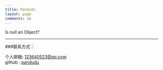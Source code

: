 ```yaml
---
title: Pandudu
layout: page
comments: no
---
```


Is null an Object?  	

----

###联系方式：        

个人邮箱: [123640523@qq.com](mailto:123640523@qq.com)     
github : [pandudu](https://github.com/pandudu)
